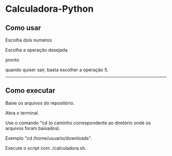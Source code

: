 # Calculadora-Python
## Como usar 

Escolha dois numeros

Escolha a operação desejada

pronto

quando quiser sair, basta escolher a operação 5.

__________________________________________________

## Como executar 

Baixe os arquivos do repositório.

Abra o terminal.

Use o comando "cd (o caminho correspondente ao diretório onde os arquivos foram baixados).

Exemplo "cd /home/usuario/downloads".

Execute o script com ./calculadora.sh.


